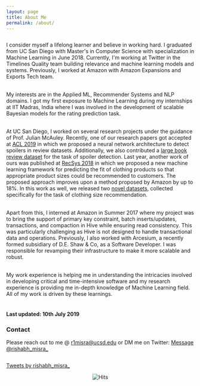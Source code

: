 ```yaml
---
layout: page
title: About Me
permalink: /about/
---
```


<div class="column leftcol">

I consider myself a lifelong learner and believe in working hard. I graduated from UC San Diego with Master's in Computer Science with specialization in Machine Learning in June 2018. Currently, I'm working at Twitter in the Timelines Quality team building relevance and machine learning models and systems. Previously, I worked at Amazon with Amazon Expansions and Exports Tech team. <br> <br>

My interests are in the Applied ML, Recommender Systems and NLP domains. I got my first exposure to Machine Learning during my internships at IIT Madras, India where I was involved in the development of scalable Bayesian models for the rating prediction task. <br> <br>

At UC San Diego, I worked on several research projects under the guidance of Prof. Julian McAuley. Recently, one of our research papers got accepted at <a href="http://acl2019.org/EN/index.xhtml" target="_blank">ACL 2019</a> in which we proposed a neural network architecture to detect spoilers in review datasets. Additionally, we also contributed a <a href="https://sites.google.com/eng.ucsd.edu/ucsdbookgraph/reviews" target="_blank">large book review dataset</a> for the task of spoiler detection. Last year, another work of ours was published at <a href="https://recsys.acm.org/recsys18/" target="_blank">RecSys 2018</a> in which we proposed a new machine learning framework for predicting the fit of clothing products so that appropriate product sizes could be recommended to customers. The proposed approach improves upon a method proposed by Amazon by up to 18%. In this work as well, we released two <a href="https://www.kaggle.com/rmisra/clothing-fit-dataset-for-size-recommendation" target="_blank">novel datasets</a>, collected specifically for the task of clothing size recommendation. <br> <br>

Apart from this, I interned at Amazon in Summer 2017 where my project was to bring the support of primary key constraint, batch inserts/updates, transactions, and compaction in Hive while ensuring read consistency. This was particularly challenging as Hive is not designed to handle transactional data and operations. Previously, I also worked with Arcesium, a recently formed subsidiary of D.E. Shaw & Co, as a Software Developer. I was responsible for revamping their infrastructure to make it more scalable and robust. <br> <br>

My work experience is helping me in understanding the intricacies involved in developing critical and time-intensive software and my research experience is providing me in-depth knowledge of Machine Learning field. All of my work is driven by these learnings. <br> <br>

<h4> Last updated: 10th July 2019 </h4>

<h3> Contact </h3>

Please reach out to me @ <a href="mailto:rishabhmisra1994@gmail.com">r1misra@ucsd.edu</a> or DM me on Twitter: <a href="https://twitter.com/messages/compose?recipient_id=2591106696&text=Hey%20Rishabh" class="twitter-dm-button" data-screen-name="@rishabh_misra_">Message @rishabh_misra_</a>

</div>

<div class="column rightcol">

<a class="twitter-timeline" data-width="600" data-height="900" data-theme="light" data-link-color="#FF8A33" href="https://twitter.com/rishabh_misra_?ref_src=twsrc%5Etfw">Tweets by rishabh_misra_</a> <script async src="https://platform.twitter.com/widgets.js" charset="utf-8"></script>

</div>


<center> <img src="https://hitcounter.pythonanywhere.com/count/tag.svg" alt="Hits"> </center>
